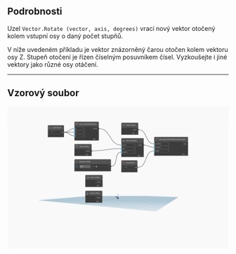 ## Podrobnosti
Uzel `Vector.Rotate (vector, axis, degrees)` vrací nový vektor otočený kolem vstupní osy o daný počet stupňů.

V níže uvedeném příkladu je vektor znázorněný čarou otočen kolem vektoru osy Z. Stupeň otočení je řízen číselným posuvníkem čísel. Vyzkoušejte i jiné vektory jako různé osy otáčení.
___
## Vzorový soubor

![Vector.Rotate](./Autodesk.DesignScript.Geometry.Vector.Rotate(vector,%20axis,%20degrees)_img.jpg)
